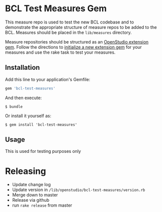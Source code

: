 # BCL Test Measures Gem

This measure repo is used to test the new BCL codebase and to demonstrate the appropriate structure of measure repos to be added to the BCL.  Measures should be placed in the `lib/measures` directory.

Measure repositories should be structured as an [OpenStudio extension gem](https://github.com/NREL/openstudio-extension-gem).  Follow the directions to [initialize a new extension gem](https://github.com/NREL/openstudio-extension-gem#initializing-a-new-extension-gem) for your measures and use the rake task to test your measures.  

## Installation

Add this line to your application's Gemfile:

```ruby
gem 'bcl-test-measures'
```

And then execute:

    $ bundle

Or install it yourself as:

    $ gem install 'bcl-test-measures'

## Usage

This is used for testing purposes only

# Releasing

* Update change log
* Update version in `/lib/openstudio/bcl-test-measures/version.rb`
* Merge down to master
* Release via github
* run `rake release` from master
